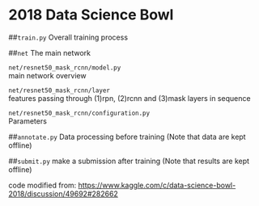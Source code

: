 # 2018 Data Science Bowl

##```train.py``` 
Overall training process

##```net```
The main network

```net/resnet50_mask_rcnn/model.py```  
main network overview  

```net/resnet50_mask_rcnn/layer```  
features passing through (1)rpn, (2)rcnn and (3)mask layers in sequence  

```net/resnet50_mask_rcnn/configuration.py```  
Parameters

##```annotate.py```
Data processing before training (Note that data are kept offline)

##```submit.py```
make a submission after training (Note that results are kept offline)

code modified from: https://www.kaggle.com/c/data-science-bowl-2018/discussion/49692#282662
